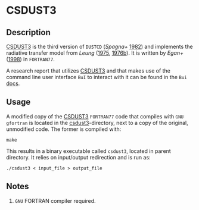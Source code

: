 # CSDUST3

## Description

[CSDUST3](https://mendeley.figshare.com/articles/dataset/CSDUST3_A_radiation_transport_code_for_a_dusty_medium_with_1-d_planar_spherical_or_cylindrical_geometry/11330666/1) is the third version of `DUSTCD` (*Spagna+* [1982](http://dx.dio.org/10.1016/0010-4655(83)90032-2)) and implements the radiative transfer model from *Leung*
([1975](http://dx.doi.org/10.1086/153697*), [1976b](http://dx.doi.org/10.1086/154694)). It is written by *Egan+* ([1998](https://doi.org/10.1016/0010-4655(88)90047-1)) in `FORTRAN77`.

A research report that utilizes [CSDUST3](https://mendeley.figshare.com/articles/dataset/CSDUST3_A_radiation_transport_code_for_a_dusty_medium_with_1-d_planar_spherical_or_cylindrical_geometry/11330666/1) and that makes use of the command line user interface `BuI` to interact with it can be found in the `Bui` [docs](../docs/).

## Usage

 A modified copy of the [CSDUST3](https://mendeley.figshare.com/articles/dataset/CSDUST3_A_radiation_transport_code_for_a_dusty_medium_with_1-d_planar_spherical_or_cylindrical_geometry/11330666/1) `FORTRAN77` code that compiles with `GNU` `gfortran` is located in the [csdust3](csdust3/)-directory, next to a copy of the original, unmodified code. The former is compiled with:

```shell
make
```

This results in a binary executable called `csdust3`, located in parent directory. It relies on input/output redirection and is run as:

```shell
./csdust3 < input_file > output_file
```

## Notes

1. `GNU` FORTRAN compiler required.

